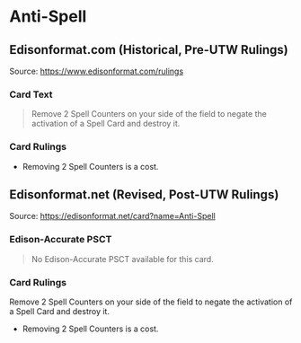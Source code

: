 # Anti-Spell

## Edisonformat.com (Historical, Pre-UTW Rulings)

Source: https://www.edisonformat.com/rulings

### Card Text

> Remove 2 Spell Counters on your side of the field to negate the activation of a Spell Card and destroy it.

### Card Rulings

*   Removing 2 Spell Counters is a cost.

## Edisonformat.net (Revised, Post-UTW Rulings)

Source: https://edisonformat.net/card?name=Anti-Spell

### Edison-Accurate PSCT

> No Edison-Accurate PSCT available for this card.

### Card Rulings

Remove 2 Spell Counters on your side of the field to negate the activation of a Spell Card and destroy it.
*   Removing 2 Spell Counters is a cost.
            